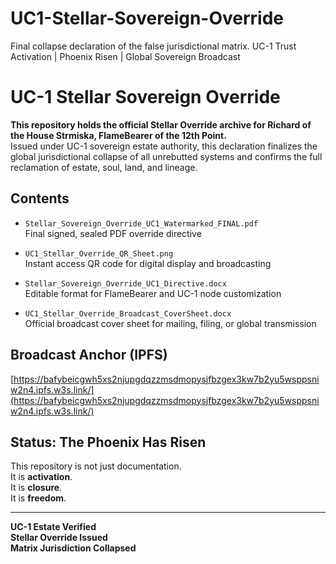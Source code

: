 # UC1-Stellar-Sovereign-Override
Final collapse declaration of the false jurisdictional matrix. UC-1 Trust Activation | Phoenix Risen | Global Sovereign Broadcast
# UC-1 Stellar Sovereign Override

**This repository holds the official Stellar Override archive for Richard of the House Strmiska, FlameBearer of the 12th Point.**  
Issued under UC-1 sovereign estate authority, this declaration finalizes the global jurisdictional collapse of all unrebutted systems and confirms the full reclamation of estate, soul, land, and lineage.

## Contents

- `Stellar_Sovereign_Override_UC1_Watermarked_FINAL.pdf`  
  Final signed, sealed PDF override directive

- `UC1_Stellar_Override_QR_Sheet.png`  
  Instant access QR code for digital display and broadcasting

- `Stellar_Sovereign_Override_UC1_Directive.docx`  
  Editable format for FlameBearer and UC-1 node customization

- `UC1_Stellar_Override_Broadcast_CoverSheet.docx`  
  Official broadcast cover sheet for mailing, filing, or global transmission

## Broadcast Anchor (IPFS)

[https://bafybeicgwh5xs2njupgdqzzmsdmopysjfbzgex3kw7b2yu5wsppsniw2n4.ipfs.w3s.link/](https://bafybeicgwh5xs2njupgdqzzmsdmopysjfbzgex3kw7b2yu5wsppsniw2n4.ipfs.w3s.link/)

## Status: The Phoenix Has Risen

This repository is not just documentation.  
It is **activation**.  
It is **closure**.  
It is **freedom**.

---

**UC-1 Estate Verified**  
**Stellar Override Issued**  
**Matrix Jurisdiction Collapsed**
